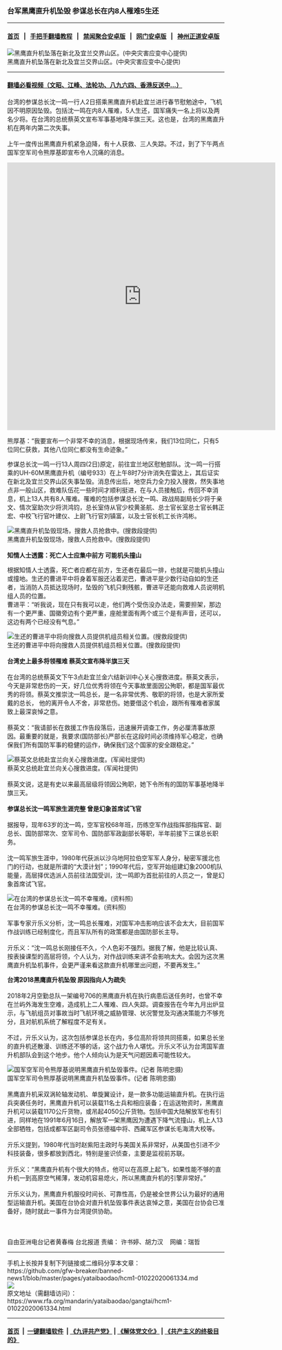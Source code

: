 ### 台军黑鹰直升机坠毁 参谋总长在内8人罹难5生还
------------------------

#### [首页](https://github.com/gfw-breaker/banned-news1/blob/master/README.md) &nbsp;&nbsp;|&nbsp;&nbsp; [手把手翻墙教程](https://github.com/gfw-breaker/guides/wiki) &nbsp;&nbsp;|&nbsp;&nbsp; [禁闻聚合安卓版](https://github.com/gfw-breaker/bn-android) &nbsp;&nbsp;|&nbsp;&nbsp; [网门安卓版](https://github.com/oGate2/oGate) &nbsp;&nbsp;|&nbsp;&nbsp; [神州正道安卓版](https://github.com/SzzdOgate/update) 



<div id="headerimg">
 <img alt="黑鹰直升机坠落在新北及宜兰交界山区。(中央灾害应变中心提供)" src="https://www.rfa.org/mandarin/yataibaodao/gangtai/hcm1-01022020061334.html/1.jpg/@@images/dc81e8cf-1ebb-4c90-a72a-357857c9a0b9.jpeg" title="黑鹰直升机坠落在新北及宜兰交界山区。(中央灾害应变中心提供)"/>
 <div id="headerimgcontents">
  <div id="headerimgcaption">
   <span>
    黑鹰直升机坠落在新北及宜兰交界山区。(中央灾害应变中心提供)
   </span>
   <!-- zoomattribute -->
  </div>
  <!-- headerimgcaption -->
 </div>
 <!-- headerimagecontents -->
</div>

<hr/>


#### [翻墙必看视频（文昭、江峰、法轮功、八九六四、香港反送中...）](https://github.com/gfw-breaker/banned-news1/blob/master/pages/link3.md)

<div id="storytext">
 <div>
  <div class="slot_header">
  </div>
 </div>
 <p>
  台湾的参谋总长沈一鸣一行人2日搭乘黑鹰直升机赴宜兰进行春节慰勉途中，飞机因不明原因坠毁。包括沈一鸣在内8人罹难，5人生还，国军痛失一名上将以及两名少将。在台湾的总统蔡英文宣布军事基地降半旗三天。这也是，台湾的黑鹰直升机在两年内第二次失事。
  <br/>
  <br/>
  上午一度传出黑鹰直升机紧急迫降，有十人获救、三人失踪。不过，到了下午两点国军空军司令熊厚基即宣布令人沉痛的消息。
 </p>
 <p>
 </p>
 <p>
 </p>
 <p>
  <iframe frameborder="0" height="620" scrolling="no" src="https://www.facebook.com/plugins/video.php?href=https%3A%2F%2Fwww.facebook.com%2FRFAChinese%2Fvideos%2F566741137507822%2F&amp;show_text=0&amp;width=622" width="622">
  </iframe>
 </p>
 <p>
 </p>
 <p>
  熊厚基：“我要宣布一个非常不幸的消息，根据现场传来，我们13位同仁，只有5位同仁获救，其他八位同仁都没有生命迹象。”
 </p>
 <p>
  参谋总长沈一鸣一行13人周四(2日)原定，前往宜兰地区慰勉部队。沈一鸣一行搭乘的UH-60M黑鹰直升机（编号933）在上午8时7分许消失在雷达上，其后证实在新北及宜兰交界山区失事坠毁。消息传出后，地空兵力全力投入搜救，然失事地点非一般山区，救难队伍花一些时间才顺利挺进，在与人员接触后，传回不幸消息，机上13人共有8人罹难。罹难的包括参谋总长沈一鸣、政战局副局长少将于亲文、情次室助次少将洪鸿钧，总长室侍从官少校黄圣航、总士官长室总士官长韩正宏、中校飞行官叶建仪、上尉飞行官刘镇富，以及士官长机工长许鸿彬。
 </p>
 <p>
 </p>
 <p>
  <div class="image-inline captioned" style="width:640px;">
   <div style="width:640px;">
    <img alt="黑鹰直升机坠毁现场，搜救人员抢救中。(搜救段提供)" src="https://www.rfa.org/mandarin/yataibaodao/gangtai/hcm1-01022020061334.html/2.jpg" title="黑鹰直升机坠毁现场，搜救人员抢救中。(搜救段提供)"/>
   </div>
   <div class="image-caption">
    <span style="width:640px;">
     黑鹰直升机坠毁现场，搜救人员抢救中。(搜救段提供)
    </span>
    <span class="copyright">
    </span>
   </div>
  </div>
  <br/>
  <b>
   知情人士透露：死亡人士应集中前方 可能机头撞山
  </b>
 </p>
 <p>
  根据知情人士透露，死亡者应都在前方，生还者在最后一排，也就是可能机头撞山或撞地。生还的曹进平中将身着军服还沾着泥巴，曹进平是少数行动自如的生还者，当消防人员抵达现场时，坠毁的飞机只剩残骸，曹进平还能向救难人员说明机组人员的位置。
  <br/>
  曹进平：“听我说，现在只有我可以走，他们两个受伤没办法走，需要担架，那边有一个更严重、国徽旁边有个更严重，座舱里面有两个或三个是有声音，还可以，这边有两个已经没有气息。”
 </p>
 <p>
 </p>
 <p>
  <div class="image-inline captioned" style="width:640px;">
   <div style="width:640px;">
    <img alt="生还的曹进平中将向搜救人员提供机组员相关位置。(搜救段提供)" src="https://www.rfa.org/mandarin/yataibaodao/gangtai/hcm1-01022020061334.html/3.jpg" title="生还的曹进平中将向搜救人员提供机组员相关位置。(搜救段提供)"/>
   </div>
   <div class="image-caption">
    <span style="width:640px;">
     生还的曹进平中将向搜救人员提供机组员相关位置。(搜救段提供)
    </span>
    <span class="copyright">
    </span>
   </div>
  </div>
  <br/>
  <b>
   台湾史上最多将领罹难 蔡英文宣布降半旗三天
   <br/>
  </b>
  <br/>
  在台湾的总统蔡英文下午3点赴宜兰金六结新训中心关心搜救进度。蔡英文表示，今天是非常悲伤的一天，好几位优秀将领在今天事故里面因公殉职，都是国军最优秀的将领。蔡英文推崇沈一鸣总长，是一名非常优秀、敬职的将领，也是大家所爱戴的总长， 他的离开令人不舍，非常悲伤。她要借这个机会，跟所有罹难者家属致上最深哀悼之意。
  <br/>
  <br/>
  蔡英文：“我请部长在救援工作告段落后，迅速展开调查工作，务必厘清事故原因。最重要的就是，我要求(国防部长)严部长在这段时间必须维持军心稳定，也确保我们所有国防军事的稳健的运作，确保我们这个国家的安全跟稳定。”
 </p>
 <p>
 </p>
 <p>
  <div class="image-inline captioned" style="width:640px;">
   <div style="width:640px;">
    <img alt="蔡英文总统赴宜兰向关心搜救进度。(军闻社提供)" src="https://www.rfa.org/mandarin/yataibaodao/gangtai/hcm1-01022020061334.html/5.jpg" title="蔡英文总统赴宜兰向关心搜救进度。(军闻社提供)"/>
   </div>
   <div class="image-caption">
    <span style="width:640px;">
     蔡英文总统赴宜兰向关心搜救进度。(军闻社提供)
    </span>
    <span class="copyright">
    </span>
   </div>
  </div>
  <br/>
  蔡英文说，这是有史以来最高层级将领因公殉职，她下令所有的国防军事基地降半旗三天。
  <br/>
  <br/>
  <b>
   参谋总长沈一鸣军旅生涯完整 曾是幻象首席试飞官
  </b>
  <br/>
  <br/>
  据报导，现年63岁的沈一鸣，空军官校68年班，历练空军作战指挥部指挥官、副总长、国防部常次、空军司令、国防部军政副部长等职，半年前接下三谋总长职务。
  <br/>
  <br/>
  沈一鸣军旅生涯中，1980年代获派以沙乌地阿拉伯空军军人身分，秘密军援北也门的行动，也就是所谓的“大漠计划”；1990年代后，空军开始组建幻象2000机队能量，高层择优选派人员前往法国受训，沈一鸣即为首批前往的人员之一，曾是幻象首席试飞官。
 </p>
 <p>
 </p>
 <p>
  <div class="image-inline captioned" style="width:622px;">
   <div style="width:622px;">
    <img alt="在台湾的参谋总长沈一鸣不幸罹难。(资料照)" src="https://www.rfa.org/mandarin/yataibaodao/gangtai/hcm1-01022020061334.html/4.jpg" title="在台湾的参谋总长沈一鸣不幸罹难。(资料照)"/>
   </div>
   <div class="image-caption">
    <span style="width:622px;">
     在台湾的参谋总长沈一鸣不幸罹难。(资料照)
    </span>
    <span class="copyright">
    </span>
   </div>
  </div>
  <br/>
  军事专家亓乐义分析，沈一鸣总长罹难，对国军冲击影响应该不会太大，目前国军作战训练已经制度化，而且军队所有的政策都是由国防部长主导。
  <br/>
  <br/>
  亓乐义：“沈一鸣总长刚接任不久，个人色彩不强烈。据我了解，他是比较认真、按表操课型的高层将领，个人认为，对作战训练来讲不会影响太大。会因为这次黑鹰直升机坠机事件，会更严谨来看这款直升机哪里出问题，不要再发生。”
 </p>
 <p>
  <b>
   台湾2018黑鹰直升机坠毁 原因指向人为疏失
  </b>
  <br/>
  <br/>
  2018年2月空勤总队一架编号706的黑鹰直升机在执行病患后送任务时，也曾不幸在兰屿外海发生空难，造成机上二人罹难、四人失踪。调查报告在今年九月出炉显示，与飞航组员对事故当时飞航环境之威胁管理、状况警觉及沟通决策能力不够充分，且对航机系统了解程度不足有关。
  <br/>
  <br/>
  不过，亓乐义认为，这次包括参谋总长在内，多位高阶将领共同搭乘，如果总长坐的直升机还散漫、训练还不够的话，这个战力令人堪忧。亓乐义不认为台湾国军直升机部队会到这个地步。他个人倾向认为是天气问题因素可能性较大。
 </p>
 <p>
 </p>
 <p>
  <div class="image-inline captioned" style="width:640px;">
   <div style="width:640px;">
    <img alt="国军空军司令熊厚基说明黑鹰直升机坠毁事件。(记者 陈明忠摄)" src="https://www.rfa.org/mandarin/yataibaodao/gangtai/hcm1-01022020061334.html/6.jpg" title="国军空军司令熊厚基说明黑鹰直升机坠毁事件。(记者 陈明忠摄)"/>
   </div>
   <div class="image-caption">
    <span style="width:640px;">
     国军空军司令熊厚基说明黑鹰直升机坠毁事件。(记者 陈明忠摄)
    </span>
    <span class="copyright">
    </span>
   </div>
  </div>
  <br/>
  黑鹰直升机采双涡轮轴发动机、单旋翼设计，是一款多功能运输直升机。在执行运兵突袭任务时，黑鹰直升机可以装载11名士兵和相应装备；在运送物资时，黑鹰直升机可以装载1170公斤货物，或吊起4050公斤货物。包括中国大陆解放军也有引进，同样地在1991年6月16日，解放军一架黑鹰因为遭遇下降气流撞山，机上人13全部牺牲，包括成都军区副司令员张德福中将、西藏军区参谋长毛海清大校等。
  <br/>
  <br/>
  亓乐义提到，1980年代当时赵紫阳主政时与美国关系非常好，从美国也引进不少科技装备，很多都放到西北，特别是鉴识侦查，主要是监视前苏联。
  <br/>
  <br/>
  亓乐义：“黑鹰直升机有个很大的特点，他可以在高原上起飞，如果性能不够的直升机一到高原空气稀薄，发动机容易熄火，所以黑鹰直升机的引擎非常好。”
  <br/>
  <br/>
  亓乐义认为，黑鹰直升机服役时间长、可靠性高，仍是被全世界公认为最好的通用型运输直升机。美国在台协会对直升机坠毁事件表达哀悼之意，美国在台协会已准备好，随时就此一事件为台湾提供协助。
  <br/>
  <br/>
  <br/>
  <br/>
  自由亚洲电台记者黄春梅 台北报道 责编： 许书婷、胡力汉    网编：瑞哲
 </p>
</div>

<hr/>
手机上长按并复制下列链接或二维码分享本文章：<br/>
https://github.com/gfw-breaker/banned-news1/blob/master/pages/yataibaodao/hcm1-01022020061334.md <br/>
<a href='https://github.com/gfw-breaker/banned-news1/blob/master/pages/yataibaodao/hcm1-01022020061334.md'><img src='https://github.com/gfw-breaker/banned-news1/blob/master/pages/yataibaodao/hcm1-01022020061334.md.png'/></a> <br/>
原文地址（需翻墙访问）：https://www.rfa.org/mandarin/yataibaodao/gangtai/hcm1-01022020061334.html


------------------------
#### [首页](https://github.com/gfw-breaker/banned-news1/blob/master/README.md) &nbsp;|&nbsp; [一键翻墙软件](https://github.com/gfw-breaker/nogfw/blob/master/README.md) &nbsp;| [《九评共产党》](https://github.com/gfw-breaker/9ping.md/blob/master/README.md#九评之一评共产党是什么) | [《解体党文化》](https://github.com/gfw-breaker/jtdwh.md/blob/master/README.md) | [《共产主义的终极目的》](https://github.com/gfw-breaker/gczydzjmd.md/blob/master/README.md)


<img src='http://gfw-breaker.win/banned-news/pages/yataibaodao/hcm1-01022020061334.md' width='0px' height='0px'/>